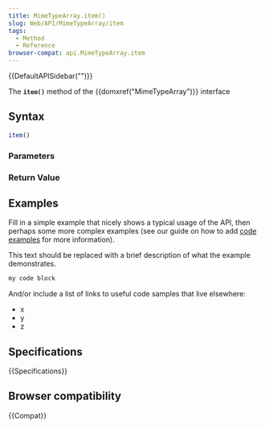 ```yaml
---
title: MimeTypeArray.item()
slug: Web/API/MimeTypeArray/item
tags:
  - Method
  - Reference
browser-compat: api.MimeTypeArray.item
---
```

{{DefaultAPISidebar("")}}

The **`item()`** method of the {{domxref("MimeTypeArray")}} interface 

## Syntax

```js
item()
```

### Parameters



### Return Value



## Examples

Fill in a simple example that nicely shows a typical usage of the API, then perhaps some more complex examples (see our guide on how to add [code examples](/en-US/docs/MDN/Contribute/Structures/Code_examples) for more information).

This text should be replaced with a brief description of what the example demonstrates.

```js
my code block
```

And/or include a list of links to useful code samples that live elsewhere:

*   x
*   y
*   z

## Specifications

{{Specifications}}

## Browser compatibility

{{Compat}}

